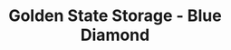 ---
title: "Golden State Storage - Blue Diamond"
url: /las-vegas/golden-state-storage-blue-diamond/
shop: storage rental
---